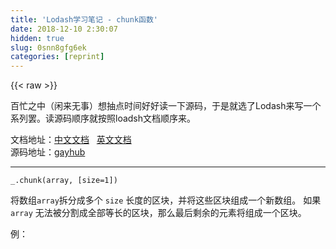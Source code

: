 ```yaml
---
title: 'Lodash学习笔记 - chunk函数' 
date: 2018-12-10 2:30:07
hidden: true
slug: 0snn8gfg6ek
categories: [reprint]
---
```


{{< raw >}}

                    
<p>百忙之中（闲来无事）想抽点时间好好读一下源码，于是就选了Lodash来写一个系列罢。读源码顺序就按照loadsh文档顺序来。</p>
<p>文档地址：<a href="http://www.css88.com/doc/lodash/" rel="nofollow noreferrer" target="_blank">中文文档</a>&nbsp;&nbsp; <a href="https://lodash.com/docs/4.17.5" rel="nofollow noreferrer" target="_blank">英文文档</a><br>源码地址：<a href="https://github.com/lodash/lodash" rel="nofollow noreferrer" target="_blank">gayhub</a></p>
<hr>
<div class="widget-codetool" style="display:none;">
      <div class="widget-codetool--inner">
      <span class="selectCode code-tool" data-toggle="tooltip" data-placement="top" title="" data-original-title="全选"></span>
      <span type="button" class="copyCode code-tool" data-toggle="tooltip" data-placement="top" data-clipboard-text="    _.chunk(array, [size=1])" title="" data-original-title="复制"></span>
      <span type="button" class="saveToNote code-tool" data-toggle="tooltip" data-placement="top" title="" data-original-title="放进笔记"></span>
      </div>
      </div><pre class="javascript hljs"><code class="javascript" style="word-break: break-word; white-space: initial;">    _.chunk(array, [size=<span class="hljs-number">1</span>])</code></pre>
<p>将数组<code>array</code>拆分成多个 <code>size</code> 长度的区块，并将这些区块组成一个新数组。 如果<code>array</code> 无法被分割成全部等长的区块，那么最后剩余的元素将组成一个区块。</p>
<p>例：</p>
<div class="widget-codetool" style="display:none;">
      <div class="widget-codetool--inner">
      <span class="selectCode code-tool" data-toggle="tooltip" data-placement="top" title="" data-original-title="全选"></span>
      <span type="button" class="copyCode code-tool" data-toggle="tooltip" data-placement="top" data-clipboard-text="    chunk(['a', 'b', 'c', 'd'], 2)
    // => [['a', 'b'], ['c', 'd']]
     
    chunk(['a', 'b', 'c', 'd'], 3)
    // => [['a', 'b', 'c'], ['d']]" title="" data-original-title="复制"></span>
      <span type="button" class="saveToNote code-tool" data-toggle="tooltip" data-placement="top" title="" data-original-title="放进笔记"></span>
      </div>
      </div><pre class="javascript hljs"><code class="javascript">    chunk([<span class="hljs-string">'a'</span>, <span class="hljs-string">'b'</span>, <span class="hljs-string">'c'</span>, <span class="hljs-string">'d'</span>], <span class="hljs-number">2</span>)
    <span class="hljs-comment">// =&gt; [['a', 'b'], ['c', 'd']]</span>
     
    chunk([<span class="hljs-string">'a'</span>, <span class="hljs-string">'b'</span>, <span class="hljs-string">'c'</span>, <span class="hljs-string">'d'</span>], <span class="hljs-number">3</span>)
    <span class="hljs-comment">// =&gt; [['a', 'b', 'c'], ['d']]</span></code></pre>
<p>很实用的一个函数，下面来看下具体实现：</p>
<ul>
<li>
<p>可以看到，<code>chunk</code>依赖了<code>slice.js</code>，具体实现解析已经讲过了：<a href="https://segmentfault.com/a/1190000013703023">传送门</a></p>
<div class="widget-codetool" style="display:none;">
      <div class="widget-codetool--inner">
      <span class="selectCode code-tool" data-toggle="tooltip" data-placement="top" title="" data-original-title="全选"></span>
      <span type="button" class="copyCode code-tool" data-toggle="tooltip" data-placement="top" data-clipboard-text="    import slice from './slice.js'" title="" data-original-title="复制"></span>
      <span type="button" class="saveToNote code-tool" data-toggle="tooltip" data-placement="top" title="" data-original-title="放进笔记"></span>
      </div>
      </div><pre class="javascript hljs"><code class="javascript" style="word-break: break-word; white-space: initial;">    <span class="hljs-keyword">import</span> slice <span class="hljs-keyword">from</span> <span class="hljs-string">'./slice.js'</span></code></pre>
</li>
<li>
<p>首先是参数的验证</p>
<div class="widget-codetool" style="display:none;">
      <div class="widget-codetool--inner">
      <span class="selectCode code-tool" data-toggle="tooltip" data-placement="top" title="" data-original-title="全选"></span>
      <span type="button" class="copyCode code-tool" data-toggle="tooltip" data-placement="top" data-clipboard-text="size = Math.max(size, 0)
const length = array == null ? 0 : array.length
if (!length || size < 1) {
    return []
}" title="" data-original-title="复制"></span>
      <span type="button" class="saveToNote code-tool" data-toggle="tooltip" data-placement="top" title="" data-original-title="放进笔记"></span>
      </div>
      </div><pre class="javascript hljs"><code class="javascript">size = <span class="hljs-built_in">Math</span>.max(size, <span class="hljs-number">0</span>)
<span class="hljs-keyword">const</span> length = array == <span class="hljs-literal">null</span> ? <span class="hljs-number">0</span> : array.length
<span class="hljs-keyword">if</span> (!length || size &lt; <span class="hljs-number">1</span>) {
    <span class="hljs-keyword">return</span> []
}</code></pre>
</li>
<li>
<p>根据<code>length/size</code>向上取整来确定新的数组长度，循环调用切片函数<code>slice</code>，最后返回结果</p>
<div class="widget-codetool" style="display:none;">
      <div class="widget-codetool--inner">
      <span class="selectCode code-tool" data-toggle="tooltip" data-placement="top" title="" data-original-title="全选"></span>
      <span type="button" class="copyCode code-tool" data-toggle="tooltip" data-placement="top" data-clipboard-text="let index = 0
let resIndex = 0
const result = new Array(Math.ceil(length / size))
while (index < length) {
    result[resIndex++] = slice(array, index, (index += size))
}
return result" title="" data-original-title="复制"></span>
      <span type="button" class="saveToNote code-tool" data-toggle="tooltip" data-placement="top" title="" data-original-title="放进笔记"></span>
      </div>
      </div><pre class="javascript hljs"><code class="javascript"><span class="hljs-keyword">let</span> index = <span class="hljs-number">0</span>
<span class="hljs-keyword">let</span> resIndex = <span class="hljs-number">0</span>
<span class="hljs-keyword">const</span> result = <span class="hljs-keyword">new</span> <span class="hljs-built_in">Array</span>(<span class="hljs-built_in">Math</span>.ceil(length / size))
<span class="hljs-keyword">while</span> (index &lt; length) {
    result[resIndex++] = slice(array, index, (index += size))
}
<span class="hljs-keyword">return</span> result</code></pre>
</li>
</ul>
<p>最后贴个源码：</p>
<div class="widget-codetool" style="display:none;">
      <div class="widget-codetool--inner">
      <span class="selectCode code-tool" data-toggle="tooltip" data-placement="top" title="" data-original-title="全选"></span>
      <span type="button" class="copyCode code-tool" data-toggle="tooltip" data-placement="top" data-clipboard-text="import slice from './slice.js'

/**
 * Creates an array of elements split into groups the length of `size`.
 * If `array` can't be split evenly, the final chunk will be the remaining
 * elements.
 *
 * @since 3.0.0
 * @category Array
 * @param {Array} array The array to process.
 * @param {number} [size=1] The length of each chunk
 * @returns {Array} Returns the new array of chunks.
 * @example
 *
 * chunk(['a', 'b', 'c', 'd'], 2)
 * // => [['a', 'b'], ['c', 'd']]
 *
 * chunk(['a', 'b', 'c', 'd'], 3)
 * // => [['a', 'b', 'c'], ['d']]
 */
function chunk(array, size) {
  size = Math.max(size, 0)
  const length = array == null ? 0 : array.length
  if (!length || size < 1) {
    return []
  }
  let index = 0
  let resIndex = 0
  const result = new Array(Math.ceil(length / size))

  while (index < length) {
    result[resIndex++] = slice(array, index, (index += size))
  }
  return result
}

export default chunk" title="" data-original-title="复制"></span>
      <span type="button" class="saveToNote code-tool" data-toggle="tooltip" data-placement="top" title="" data-original-title="放进笔记"></span>
      </div>
      </div><pre class="javascript hljs"><code class="javascript"><span class="hljs-keyword">import</span> slice <span class="hljs-keyword">from</span> <span class="hljs-string">'./slice.js'</span>

<span class="hljs-comment">/**
 * Creates an array of elements split into groups the length of `size`.
 * If `array` can't be split evenly, the final chunk will be the remaining
 * elements.
 *
 * @since 3.0.0
 * @category Array
 * @param {Array} array The array to process.
 * @param {number} [size=1] The length of each chunk
 * @returns {Array} Returns the new array of chunks.
 * @example
 *
 * chunk(['a', 'b', 'c', 'd'], 2)
 * // =&gt; [['a', 'b'], ['c', 'd']]
 *
 * chunk(['a', 'b', 'c', 'd'], 3)
 * // =&gt; [['a', 'b', 'c'], ['d']]
 */</span>
<span class="hljs-function"><span class="hljs-keyword">function</span> <span class="hljs-title">chunk</span>(<span class="hljs-params">array, size</span>) </span>{
  size = <span class="hljs-built_in">Math</span>.max(size, <span class="hljs-number">0</span>)
  <span class="hljs-keyword">const</span> length = array == <span class="hljs-literal">null</span> ? <span class="hljs-number">0</span> : array.length
  <span class="hljs-keyword">if</span> (!length || size &lt; <span class="hljs-number">1</span>) {
    <span class="hljs-keyword">return</span> []
  }
  <span class="hljs-keyword">let</span> index = <span class="hljs-number">0</span>
  <span class="hljs-keyword">let</span> resIndex = <span class="hljs-number">0</span>
  <span class="hljs-keyword">const</span> result = <span class="hljs-keyword">new</span> <span class="hljs-built_in">Array</span>(<span class="hljs-built_in">Math</span>.ceil(length / size))

  <span class="hljs-keyword">while</span> (index &lt; length) {
    result[resIndex++] = slice(array, index, (index += size))
  }
  <span class="hljs-keyword">return</span> result
}

<span class="hljs-keyword">export</span> <span class="hljs-keyword">default</span> chunk</code></pre>
<hr>
<p><span class="img-wrap"><img data-src="/img/bV5Jgc?w=352&amp;h=469" src="https://static.alili.tech/img/bV5Jgc?w=352&amp;h=469" alt="clipboard.png" title="clipboard.png" style="cursor: pointer; display: inline;"></span></p>

                
{{< /raw >}}

# 版权声明
本文资源来源互联网，仅供学习研究使用，版权归该资源的合法拥有者所有，

本文仅用于学习、研究和交流目的。转载请注明出处、完整链接以及原作者。

原作者若认为本站侵犯了您的版权，请联系我们，我们会立即删除！

## 原文标题
Lodash学习笔记 - chunk函数

## 原文链接
[https://segmentfault.com/a/1190000013722760](https://segmentfault.com/a/1190000013722760)

